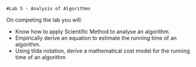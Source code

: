 	#Lab 5 - Analysis of Algorithms

 On competing the lab you will:

- Know how to apply Scientific Method to analyse an algorithm.
- Empirically derive an equation to estimate the running time of an algorithm.
- Using tilda notation, derive a mathematical cost model for the running time of an algorithm



